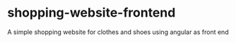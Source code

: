 # shopping-website-frontend
A simple shopping website for clothes and shoes using angular as front end
